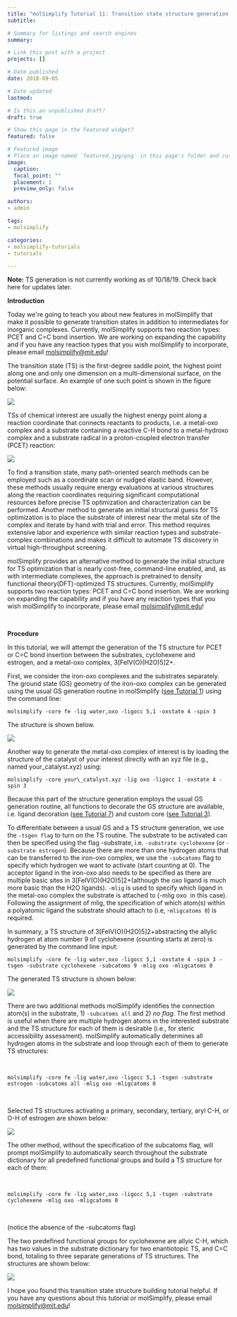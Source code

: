 ```yaml
---
title: "molSimplify Tutorial 11: Transition state structure generation in molSimplify"
subtitle: 

# Summary for listings and search engines
summary: 

# Link this post with a project
projects: []

# Date published
date: 2018-09-05

# Date updated
lastmod: 

# Is this an unpublished draft?
draft: true

# Show this page in the Featured widget?
featured: false

# Featured image
# Place an image named `featured.jpg/png` in this page's folder and customize its options here.
image:
  caption: 
  focal_point: ""
  placement: 1
  preview_only: false

authors:
- admin

tags:
- molsimplify

categories:
- molsimplify-tutorials
- tutorials

---
```

**Note:** TS generation is not currently working as of 10/18/19. Check back here for updates later.


**Introduction**


Today we're going to teach you about new features in molSimplify that make it possible to generate transition states in addition to intermediates for inorganic complexes. Currently, molSimplify supports two reaction types: PCET and C=C bond insertion. We are working on expanding the capability and if you have any reaction types that you wish molSimplify to incorporate, please email [molsimplify@mit.edu](mailto:molsimplify@mit.edu)!


The transition state (TS) is the first-degree saddle point, the highest point along one and only one dimension on a multi-dimensional surface, on the potential surface. An example of one such point is shown in the figure below:


![](ny1.png)


TSs of chemical interest are usually the highest energy point along a reaction coordinate that connects reactants to products, i.e. a metal-oxo complex and a substrate containing a reactive C-H bond to a metal-hydroxo complex and a substrate radical in a proton-coupled electron transfer (PCET) reaction: 


![](ny2.png)


To find a transition state, many path-oriented search methods can be employed such as a coordinate scan or nudged elastic band. However, these methods usually require energy evaluations at various structures along the reaction coordinates requiring significant computational resources before precise TS optimization and characterization can be performed. Another method to generate an initial structural guess for TS optimization is to place the substrate of interest near the metal site of the complex and iterate by hand with trial and error. This method requires extensive labor and experience with similar reaction types and substrate-complex combinations and makes it difficult to automate TS discovery in virtual high-throughput screening.


molSimplify provides an alternative method to generate the initial structure for TS optimization that is nearly cost-free, command-line enabled, and, as with intermediate complexes, the approach is pretrained to density functional theory(DFT)-optimized TS structures. Currently, molSimplify supports two reaction types: PCET and C=C bond insertion. We are working on expanding the capability and if you have any reaction types that you wish molSimplify to incorporate, please email [molsimplify@mit.edu](mailto:molsimplify@mit.edu)!


 


**Procedure**


In this tutorial, we will attempt the generation of the TS structure for PCET or C=C bond insertion between the substrates, cyclohexene and estrogen, and a metal-oxo complex, 3[FeIV(O)(H2O)5]2+.


First, we consider the iron-oxo complexes and the substrates separately. The ground state (GS) geometry of the iron-oxo complex can be generated using the usual GS generation routine in molSimplify ([see Tutorial 1](../2016-06-18-molsimplify-tutorial-1-structure-generation/)) using the command line: 


`molsimplify -core fe -lig water,oxo -ligocc 5,1 -oxstate 4 -spin 3`


The structure is shown below.


![](ny3.png)


Another way to generate the metal-oxo complex of interest is by loading the structure of the catalyst of your interest directly with an xyz file (e.g., named your\_catalyst.xyz) using: 


`molsimplify -core your\_catalyst.xyz -lig oxo -ligocc 1 -oxstate 4 -spin 3`


Because this part of the structure generation employs the usual GS generation routine, all functions to decorate the GS structure are available, i.e. ligand decoration ([see Tutorial 7](../2017-10-02-molsimplify-tutorial-7-easy-ligand-functionalization-molsimplify/)) and custom core ([see Tutorial 3](../2016-12-25-molsimplify-tutorial-3-custom-core-functionalization/)).


To differentiate between a usual GS and a TS structure generation, we use the `-tsgen flag` to turn on the TS routine. The substrate to be activated can then be specified using the flag -substrate, i.e. `-substrate cyclohexene` (or `-substrate estrogen`). Because there are more than one hydrogen atoms that can be transferred to the iron-oxo complex, we use the `-subcatoms` flag to specify which hydrogen we want to activate (start counting at 0). The acceptor ligand in the iron-oxo also needs to be specified as there are multiple basic sites in 3[FeIV(O)(H2O)5]2+(although the oxo ligand is much more basic than the H2O ligands). `-mlig` is used to specify which ligand in the metal-oxo complex the substrate is attached to (-mlig oxo  in this case). Following the assignment of mlig, the specification of which atom(s) within a polyatomic ligand the substrate should attach to (i.e, -`mligcatoms 0`) is required.


In summary, a TS structure of 3[FeIV(O)(H2O)5]2+abstracting the allylic hydrogen at atom number 9 of cyclohexene (counting starts at zero) is generated by the command line input: 


`molsimplify -core fe -lig water,oxo -ligocc 5,1 -oxstate 4 -spin 3 -tsgen -substrate cyclohexene -subcatoms 9 -mlig oxo -mligcatoms 0`


The generated TS structure is shown below:


![](ny4.png)


There are two additional methods molSimplify identifies the connection atom(s) in the substrate, 1) `-subcatoms all` and 2) *no flag*. The first method is useful when there are multiple hydrogen atoms in the interested substrate and the TS structure for each of them is desirable (i.e., for steric accessibility assessment). molSimplify automatically determines all hydrogen atoms in the substrate and loop through each of them to generate TS structures:


 


`molsimplify -core fe -lig water,oxo -ligocc 5,1 -tsgen -substrate estrogen -subcatoms all -mlig oxo -mligcatoms 0`


 


Selected TS structures activating a primary, secondary, tertiary, aryl C-H, or O-H of estrogen are shown below: 


![](ny5.png)


The other method, without the specification of the subcatoms flag, will prompt molSimplify to automatically search throughout the substrate dictionary for all predefined functional groups and build a TS structure for each of them:


 


`molsimplify -core fe -lig water,oxo -ligocc 5,1 -tsgen -substrate cyclohexene -mlig oxo -mligcatoms 0`


 


(notice the absence of the -subcatoms flag)


The two predefined functional groups for cyclohexene are allyic C-H, which has two values in the substrate dictionary for two enantiotopic TS, and C=C bond, totaling to three separate generations of TS structures. The structures are shown below:


![](ny6.png)


I hope you found this transition state structure building tutorial helpful. If you have any questions about this tutorial or molSimplify, please email [molsimplify@mit.edu](mailto:molsimplify@mit.edu)!


